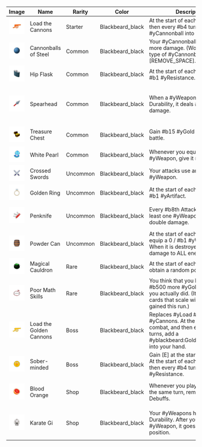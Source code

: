 | Image | Name | Rarity | Color | Description | Flavor |
| ----- | ---- | ------ | ----- | ----------- | ------ |
| ![](relics/blackbeard-LoadTheCannons.png) | Load the Cannons | Starter | Blackbeard_black | At the start of each combat, and then every #b4 turns, add a #yCannonball into your hand. | Ready... Aim... Fire!!! |
| ![](relics/blackbeard-CannonballsOfSteel.png) | Cannonballs of Steel | Common | Blackbeard_black | Your #yCannonballs deal #b2 more damage. (Works with every type of #yCannonball [REMOVE_SPACE].) | Much stronger than regular cannonballs. |
| ![](relics/blackbeard-HipFlask.png) | Hip Flask | Common | Blackbeard_black | At the start of each combat, gain #b1 #yResistance. | Very handy. |
| ![](relics/blackbeard-Spearhead.png) | Spearhead | Common | Blackbeard_black | When a #yWeapon has #b1 Durability, it deals #b3 more damage. | The durability of your Weapon ends... and so does the life of your enemy. |
| ![](relics/blackbeard-TreasureChest.png) | Treasure Chest | Common | Blackbeard_black | Gain #b15 #yGold after every battle. | This treasure chest contains untold riches. |
| ![](relics/blackbeard-WhitePearl.png) | White Pearl | Common | Blackbeard_black | Whenever you equip a #yWeapon, give it #b+1 Attack. | Both beautiful and powerful. |
| ![](relics/blackbeard-CrossedSwords.png) | Crossed Swords | Uncommon | Blackbeard_black | Your attacks use an additional #yWeapon. | Perfect for dual wielding. |
| ![](relics/blackbeard-GoldenRing.png) | Golden Ring | Uncommon | Blackbeard_black | At the start of each combat, gain #b1 #yArtifact. | Suitable for every pirate. |
| ![](relics/blackbeard-Penknife.png) | Penknife | Uncommon | Blackbeard_black | Every #b8th Attack that uses at least one #yWeapon deals double damage. | If you have it in your pocket, don't forget to use it. |
| ![](relics/blackbeard-PowderCan.png) | Powder Can | Uncommon | Blackbeard_black | At the start of each combat, equip a 0 / #b1 #yWeapon. When it is destroyed, deal #b8 damage to ALL enemies. | Just like a Powder Keg, but smaller. |
| ![](relics/blackbeard-MagicalCauldron.png) | Magical Cauldron | Rare | Blackbeard_black | At the start of each combat, obtain a random potion. | Fully automatic. |
| ![](relics/blackbeard-PoorMathSkills.png) | Poor Math Skills | Rare | Blackbeard_black | You think that you have gained #b500 more #yGold this run than you actually did. (It matters for cards that scale with #yGold gained this run.) | Sometimes failing a math class is a good thing. |
| ![](relics/blackbeard-LoadTheGoldenCannons.png) | Load the Golden Cannons | Boss | Blackbeard_black | Replaces #yLoad #ythe #yCannons. At the start of each combat, and then every #b4 turns, add a #yblackbeard:Golden Cannonball into your hand. | Is it even worth to shoot all these golden cannonballs?!? |
| ![](relics/blackbeard-Soberminded.png) | Sober-minded | Boss | Blackbeard_black | Gain [E] at the start of your turn. At the start of each combat, and then every #b4 turns, lose #b1 #yResistance. | Being sober is not a natural state for The Blackbeard. |
| ![](relics/blackbeard-BloodOrange.png) | Blood Orange | Shop | Blackbeard_black | Whenever you play #b6 cards in the same turn, remove all of your Debuffs. | This citrus seems to have an interesting power. |
| ![](relics/blackbeard-KarateGi.png) | Karate Gi | Shop | Blackbeard_black | Your #yWeapons have infinite Durability. After you attack with a #yWeapon, it goes to the last position. | When you wear it, you instantly learn new styles of combat. |
